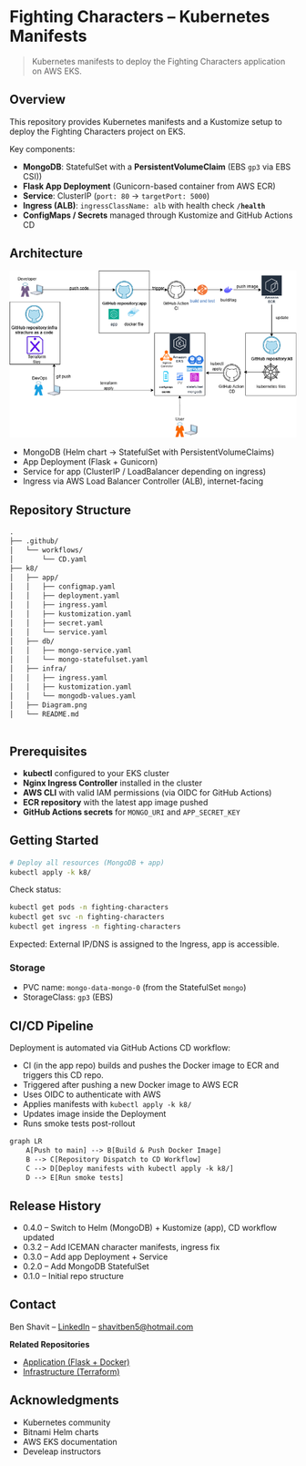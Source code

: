 # Fighting Characters – Kubernetes Manifests

> Kubernetes manifests to deploy the Fighting Characters application on AWS EKS.

## Overview
This repository provides Kubernetes manifests and a Kustomize setup to deploy the Fighting Characters project on EKS.

Key components:
- **MongoDB**: StatefulSet with a **PersistentVolumeClaim** (EBS `gp3` via EBS CSI))
- **Flask App Deployment** (Gunicorn-based container from AWS ECR)
- **Service**: ClusterIP (`port: 80` → `targetPort: 5000`)
- **Ingress (ALB)**: `ingressClassName: alb` with health check **`/health`**
- **ConfigMaps / Secrets** managed through Kustomize and GitHub Actions CD

## Architecture
![K8s Architecture](Diagram.png)

- MongoDB (Helm chart → StatefulSet with PersistentVolumeClaims)
- App Deployment (Flask + Gunicorn)
- Service for app (ClusterIP / LoadBalancer depending on ingress)
- Ingress via AWS Load Balancer Controller (ALB), internet-facing

## Repository Structure

```
.
├── .github/
│   └── workflows/
│       └── CD.yaml              
├── k8/
│   ├── app/
│   │   ├── configmap.yaml
│   │   ├── deployment.yaml
│   │   ├── ingress.yaml
│   │   ├── kustomization.yaml
│   │   ├── secret.yaml
│   │   └── service.yaml
│   ├── db/
│   │   ├── mongo-service.yaml
│   │   └── mongo-statefulset.yaml
│   ├── infra/
│   │   ├── ingress.yaml
│   │   ├── kustomization.yaml
│   │   └── mongodb-values.yaml
│   ├── Diagram.png
│   └── README.md


```

## Prerequisites
- **kubectl** configured to your EKS cluster
- **Nginx Ingress Controller** installed in the cluster
- **AWS CLI** with valid IAM permissions (via OIDC for GitHub Actions)
- **ECR repository** with the latest app image pushed
- **GitHub Actions secrets** for `MONGO_URI` and `APP_SECRET_KEY`

## Getting Started
```bash
# Deploy all resources (MongoDB + app)
kubectl apply -k k8/
```

Check status:
```bash
kubectl get pods -n fighting-characters
kubectl get svc -n fighting-characters
kubectl get ingress -n fighting-characters
```

Expected: External IP/DNS is assigned to the Ingress, app is accessible.


### Storage
- PVC name: `mongo-data-mongo-0` (from the StatefulSet `mongo`)
- StorageClass: `gp3` (EBS)  

## CI/CD Pipeline
Deployment is automated via GitHub Actions CD workflow:
- CI (in the app repo) builds and pushes the Docker image to ECR and triggers this CD repo.
- Triggered after pushing a new Docker image to AWS ECR
- Uses OIDC to authenticate with AWS
- Applies manifests with `kubectl apply -k k8/`
- Updates image inside the Deployment
- Runs smoke tests post-rollout

```mermaid
graph LR
    A[Push to main] --> B[Build & Push Docker Image]
    B --> C[Repository Dispatch to CD Workflow]
    C --> D[Deploy manifests with kubectl apply -k k8/]
    D --> E[Run smoke tests]
```

## Release History
- 0.4.0 – Switch to Helm (MongoDB) + Kustomize (app), CD workflow updated  
- 0.3.2 – Add ICEMAN character manifests, ingress fix  
- 0.3.0 – Add app Deployment + Service  
- 0.2.0 – Add MongoDB StatefulSet  
- 0.1.0 – Initial repo structure  

## Contact
Ben Shavit – [LinkedIn](https://www.linkedin.com/in/ben-shavit-b07953142/) – shavitben5@hotmail.com  

**Related Repositories**
- [Application (Flask + Docker)](https://github.com/Trunkssj3/fighting-characters-app)  
- [Infrastructure (Terraform)](https://github.com/Trunkssj3/fighting-characters-infra)  

## Acknowledgments
- Kubernetes community  
- Bitnami Helm charts  
- AWS EKS documentation  
- Develeap instructors  
